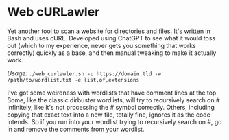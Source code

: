 # Web cURLawler
Yet another tool to scan a website for directories and files.  It's written in Bash and uses cURL.  Developed using ChatGPT to see what it would toss out (which to my experience, never gets you something that works correctly) quickly as a base, and then manual tweaking to make it actually work.

*Usage:* ```./web_curlawler.sh -u https://domain.tld -w /path/to/wordlist.txt -e list,of,extensions```

I've got some weirdness with wordlists that have comment lines at the top.  Some, like the classic dirbuster wordlists, will try to recursively search on # infinitely, like it's not processing the # symbol correctly.  Others, including copying that exact text into a new file, totally fine, ignores it as the code intends.  So if you run into your wordlist trying to recursively search on #, go in and remove the comments from your wordlist.

